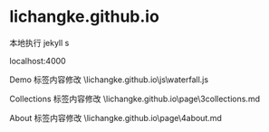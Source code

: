 # lichangke.github.io
本地执行
jekyll s

localhost:4000

Demo 标签内容修改
\lichangke.github.io\js\waterfall.js

Collections 标签内容修改
\lichangke.github.io\page\3collections.md

About 标签内容修改
\lichangke.github.io\page\4about.md